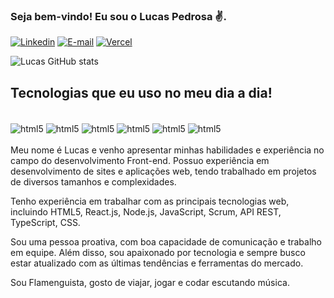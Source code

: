 ### Seja bem-vindo! Eu sou o Lucas Pedrosa ✌️.

[![Linkedin](https://img.shields.io/badge/LinkedIn-0077B5?style=for-the-badge&logo=linkedin&logoColor=white)](https://www.linkedin.com/in/lucas-pedrosa-117249200/)
[![E-mail](https://img.shields.io/badge/Gmail-D14836?style=for-the-badge&logo=gmail&logoColor=white)](mailto:lucaspedrosadesouza@gmail.com)
[![Vercel](https://img.shields.io/badge/Vercel-000000?style=for-the-badge&logo=vercel&logoColor=white)](https://vercel.com/llucaspedrosa)

![Lucas GitHub stats](https://github-readme-stats.vercel.app/api?username=llucaspedrosa&show_icons=true&theme=dracula)

## Tecnologias que eu uso no meu dia a dia!
<div style="display: inline_block"> <br/>
<img align="center" alt="html5" src="https://img.shields.io/badge/HTML5-E34F26?style=for-the-badge&logo=html5&logoColor=white"/>
  <img align="center" alt="html5" src="https://img.shields.io/badge/CSS3-1572B6?style=for-the-badge&logo=css3&logoColor=white"/>
<img align="center" alt="html5" src="https://img.shields.io/badge/JavaScript-323330?style=for-the-badge&logo=javascript&logoColor=F7DF1E"/>
  <img align="center" alt="html5" src="https://img.shields.io/badge/TypeScript-007ACC?style=for-the-badge&logo=typescript&logoColor=white"/>
<img align="center" alt="html5" src="https://img.shields.io/badge/Node.js-43853D?style=for-the-badge&logo=node.js&logoColor=white"/>
<img align="center" alt="html5" src="https://img.shields.io/badge/React-20232A?style=for-the-badge&logo=react&logoColor=61DAFB"/>
</div>
<br/>
Meu nome é Lucas e venho apresentar minhas habilidades e experiência no campo do desenvolvimento Front-end. Possuo experiência em desenvolvimento de sites e aplicações web, tendo trabalhado em projetos de diversos tamanhos e complexidades.<br/>

Tenho experiência em trabalhar com as principais tecnologias web, incluindo HTML5, React.js, Node.js, JavaScript, Scrum, API REST, TypeScript, CSS. 

Sou uma pessoa proativa, com boa capacidade de comunicação e trabalho em equipe. Além disso, sou apaixonado por tecnologia e sempre busco estar atualizado com as últimas tendências e ferramentas do mercado.

Sou Flamenguista, gosto de viajar, jogar e codar escutando música. 
